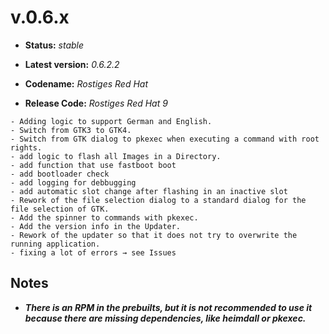 # v.0.6.x

- **Status:** *stable*
- **Latest version:** *0.6.2.2*
- **Codename:** *Rostiges Red Hat*

- **Release Code:** *Rostiges Red Hat 9*
```
- Adding logic to support German and English.
- Switch from GTK3 to GTK4.
- Switch from GTK dialog to pkexec when executing a command with root rights.
- add logic to flash all Images in a Directory.
- add function that use fastboot boot
- add bootloader check
- add logging for debbugging
- add automatic slot change after flashing in an inactive slot
- Rework of the file selection dialog to a standard dialog for the file selection of GTK.
- Add the spinner to commands with pkexec.
- Add the version info in the Updater.
- Rework of the updater so that it does not try to overwrite the running application.
- fixing a lot of errors → see Issues
```

## Notes
- ***There is an RPM in the prebuilts, but it is not recommended to use it because there are missing dependencies, like heimdall or pkexec.***
